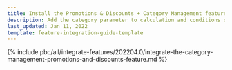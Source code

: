 ```yaml
---
title: Install the Promotions & Discounts + Category Management feature
description: Add the category parameter to calculation and conditions queries in the Promotions & Discounts feature.
last_updated: Jan 11, 2022
template: feature-integration-guide-template
---
```

{% include pbc/all/integrate-features/202204.0/integrate-the-category-management-promotions-and-discounts-feature.md %} <!-- To edit, see /_includes/pbc/all/integrate-features/202204.0/integrate-the-category-management-promotions-and-discounts-feature.md -->
